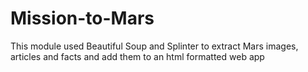 # Mission-to-Mars

This module used Beautiful Soup and Splinter to extract Mars images, articles and facts and add them to an html formatted web app
